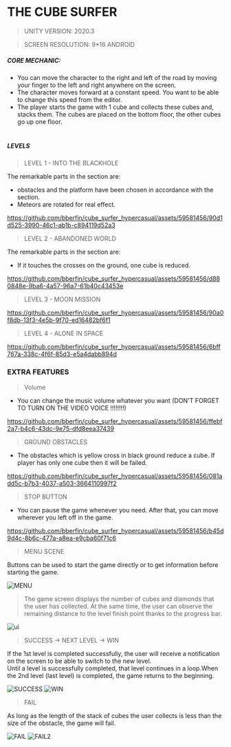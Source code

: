 # THE CUBE SURFER
>UNITY VERSION: 2020.3

>SCREEN RESOLUTION: 9*16 ANDROID
##### CORE MECHANIC: 

- You can move the character to the right and left of the road by moving your finger to the left and right anywhere on the screen.
- The character moves forward at a constant speed. You want to be able to change this speed from the editor.
- The player starts the game with 1 cube and collects these cubes and, stacks them. The cubes are placed on the bottom floor, the other cubes go up one floor.
# 
##### LEVELS 

>LEVEL 1 - INTO THE BLACKHOLE 

The remarkable parts in the section are: 
- obstacles and the platform have been chosen in accordance with the section. 
- Meteors are rotated for real effect.


https://github.com/bberfin/cube_surfer_hypercasual/assets/59581456/90d1d525-3990-46c1-ab1b-c894119d52a3



>LEVEL 2 - ABANDONED WORLD

The remarkable parts in the section are:
- If it touches the crosses on the ground, one cube is reduced.

https://github.com/bberfin/cube_surfer_hypercasual/assets/59581456/d880848e-9ba6-4a57-96a7-61b40c43453e

>LEVEL 3 - MOON MISSION

https://github.com/bberfin/cube_surfer_hypercasual/assets/59581456/90a0f8db-13f3-4e5b-9f70-ed16482bf6f1


>LEVEL 4 - ALONE IN SPACE

https://github.com/bberfin/cube_surfer_hypercasual/assets/59581456/6bff767a-338c-4f6f-85d3-e5a4dabb894d


### EXTRA FEATURES

>Volume

- You can change the music volume whatever you want (DON'T FORGET TO TURN ON THE VIDEO VOICE !!!!!!!!)

https://github.com/bberfin/cube_surfer_hypercasual/assets/59581456/ffebf2a7-b4c6-43dc-9e75-dfd8eea37439

>GROUND OBSTACLES

- The obstacles which is yellow cross in black ground reduce a cube. If player has only one cube then it will be failed.



https://github.com/bberfin/cube_surfer_hypercasual/assets/59581456/081add5c-b7b3-4037-a503-3664110997f2


>STOP BUTTON
- You can pause the game whenever you need. After that, you can move wherever you left off in the game.

https://github.com/bberfin/cube_surfer_hypercasual/assets/59581456/b45d9d4c-8b6c-477a-a8ea-e9cba60f71c6

>MENU SCENE

Buttons can be used to start the game directly or to get information before starting the game.

![MENU](https://user-images.githubusercontent.com/72701330/203378577-48802d9d-24bb-43fb-8c07-001a17f55ff5.gif)

>The game screen displays the number of cubes and diamonds that the user has collected.
At the same time, the user can observe the remaining distance to the level finish point thanks to the progress bar.

![ui](https://user-images.githubusercontent.com/72701330/203394616-68f7a8f6-b325-4373-864e-3fd937329f11.png)


>SUCCESS -> NEXT LEVEL -> WIN

If the 1st level is completed successfully, the user will receive a notification on the screen to be able to switch to the new level.                                   
Until a level is successfully completed, that level continues in a loop.When the 2nd level (last level) is completed, the game returns to the beginning.                                    

![SUCCESS](https://user-images.githubusercontent.com/72701330/203390091-0d2f7d50-abb2-4ce7-8777-424c0ba5f926.gif) 
![WIN](https://user-images.githubusercontent.com/72701330/203390172-1e3368dd-d2c9-439a-baa5-77893fdfb7d5.gif)


>FAIL

As long as the length of the stack of cubes the user collects is less than the size of the obstacle, the game will fail.

![FAIL](https://user-images.githubusercontent.com/72701330/203380935-aafea271-81ad-40e8-852d-0cfa5f452f77.gif) 
![FAIL2](https://user-images.githubusercontent.com/72701330/203387664-66a8cff5-2c48-4fec-89bf-92111d929c01.gif)

